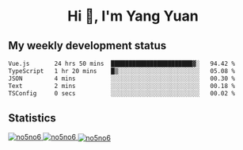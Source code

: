 <h1 align="center">Hi 👋, I'm Yang Yuan</h1>


## My weekly development status
<!--START_SECTION:waka-->

```txt
Vue.js       24 hrs 50 mins  ███████████████████████▓░   94.42 %
TypeScript   1 hr 20 mins    █▒░░░░░░░░░░░░░░░░░░░░░░░   05.08 %
JSON         4 mins          ░░░░░░░░░░░░░░░░░░░░░░░░░   00.30 %
Text         2 mins          ░░░░░░░░░░░░░░░░░░░░░░░░░   00.18 %
TSConfig     0 secs          ░░░░░░░░░░░░░░░░░░░░░░░░░   00.02 %
```

<!--END_SECTION:waka-->

## Statistics
<a href="https://github.com/anuraghazra/github-readme-stats">
  <img src="https://github-readme-stats.vercel.app/api/top-langs/?username=no5no6&theme=dracula" alt="no5no6">
</a>
<a href="https://github.com/anuraghazra/github-readme-stats">
  <img src="https://github-readme-stats.vercel.app/api?username=no5no6&show_icons=true&theme=dracula&line_height=40" alt="no5no6">
</a>
<a href="https://github.com/anuraghazra/github-readme-stats">
  <img align="center" src="https://github-readme-streak-stats.herokuapp.com/?user=no5no6&theme=dracula" alt="no5no6" />
</a>